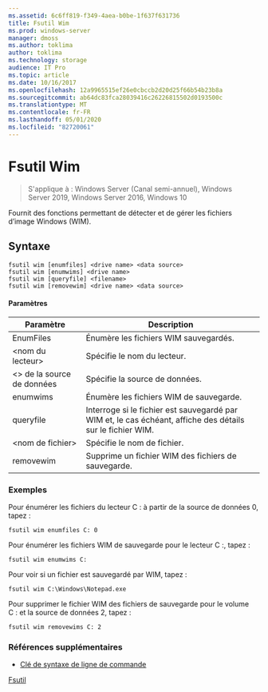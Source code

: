```yaml
---
ms.assetid: 6c6ff819-f349-4aea-b0be-1f637f631736
title: Fsutil Wim
ms.prod: windows-server
manager: dmoss
ms.author: toklima
author: toklima
ms.technology: storage
audience: IT Pro
ms.topic: article
ms.date: 10/16/2017
ms.openlocfilehash: 12a9965515ef26e0cbccb2d20d25f66b54b23b8a
ms.sourcegitcommit: ab64dc83fca28039416c26226815502d0193500c
ms.translationtype: MT
ms.contentlocale: fr-FR
ms.lasthandoff: 05/01/2020
ms.locfileid: "82720061"
---
```

# <a name="fsutil-wim"></a>Fsutil Wim
> S'applique à : Windows Server (Canal semi-annuel), Windows Server 2019, Windows Server 2016, Windows 10

Fournit des fonctions permettant de détecter et de gérer les fichiers d’image Windows (WIM).

## <a name="syntax"></a>Syntaxe

```
fsutil wim [enumfiles] <drive name> <data source>
fsutil wim [enumwims] <drive name>
fsutil wim [queryfile] <filename>
fsutil wim [removewim] <drive name> <data source>
```

#### <a name="parameters"></a>Paramètres

|Paramètre|Description|
|-------------|---------------|
|EnumFiles|Énumère les fichiers WIM sauvegardés.|
|\<nom du lecteur>|Spécifie le nom du lecteur.|
|\<> de la source de données|Spécifie la source de données.|
|enumwims|Énumère les fichiers WIM de sauvegarde.|
|queryfile|Interroge si le fichier est sauvegardé par WIM et, le cas échéant, affiche des détails sur le fichier WIM.|
|\<nom de fichier>|Spécifie le nom de fichier.|
|removewim|Supprime un fichier WIM des fichiers de sauvegarde.|




### <a name="examples"></a>Exemples

Pour énumérer les fichiers du lecteur C : à partir de la source de données 0, tapez :

```
fsutil wim enumfiles C: 0
```

Pour énumérer les fichiers WIM de sauvegarde pour le lecteur C :, tapez :

```
fsutil wim enumwims C:
```

Pour voir si un fichier est sauvegardé par WIM, tapez :

```
fsutil wim C:\Windows\Notepad.exe
```

Pour supprimer le fichier WIM des fichiers de sauvegarde pour le volume C : et la source de données 2, tapez :

```
fsutil wim removewims C: 2
```

### <a name="additional-references"></a>Références supplémentaires
- [Clé de syntaxe de ligne de commande](command-line-syntax-key.md)

[Fsutil](Fsutil.md)